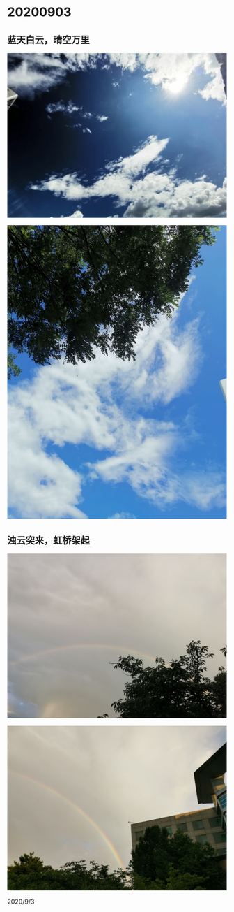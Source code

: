 # 20200903

##  蓝天白云，晴空万里

![](../../../assets/001/IMG_20200903_123931.jpg)

![](../../../assets/001/IMG_20200903_124039.jpg)

## 浊云突来，虹桥架起

![](../../../assets/001/IMG_20200903_181436.jpg)

![](../../../assets/001/IMG_20200903_181543.jpg)

2020/9/3